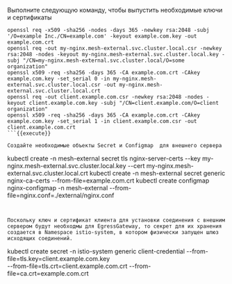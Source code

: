 Выполните следующую команду, чтобы выпустить необходимые ключи и сертификаты

```
openssl req -x509 -sha256 -nodes -days 365 -newkey rsa:2048 -subj '/O=example Inc./CN=example.com' -keyout example.com.key -out example.com.crt
openssl req -out my-nginx.mesh-external.svc.cluster.local.csr -newkey rsa:2048 -nodes -keyout my-nginx.mesh-external.svc.cluster.local.key -subj "/CN=my-nginx.mesh-external.svc.cluster.local/O=some organization"
openssl x509 -req -sha256 -days 365 -CA example.com.crt -CAkey example.com.key -set_serial 0 -in my-nginx.mesh-external.svc.cluster.local.csr -out my-nginx.mesh-external.svc.cluster.local.crt
openssl req -out client.example.com.csr -newkey rsa:2048 -nodes -keyout client.example.com.key -subj "/CN=client.example.com/O=client organization"
openssl x509 -req -sha256 -days 365 -CA example.com.crt -CAkey example.com.key -set_serial 1 -in client.example.com.csr -out client.example.com.crt
```{{execute}}

Создайте необходимые объекты Secret и Configmap  для внешнего сервера

```
kubectl create -n mesh-external secret tls nginx-server-certs --key my-nginx.mesh-external.svc.cluster.local.key --cert my-nginx.mesh-external.svc.cluster.local.crt
kubectl create -n mesh-external secret generic nginx-ca-certs --from-file=example.com.crt
kubectl create configmap nginx-configmap -n mesh-external --from-file=nginx.conf=./external/nginx.conf
```{{execute}}


Поскольку ключ и сертификат клиента для установки соединения с внешним сервером будут необходмы для EgressGateway, то секрет для их хранения создается в Namespace istio-system, в котором физически запущен шлюз исходящих соединений.

```
kubectl create secret -n istio-system generic client-credential --from-file=tls.key=client.example.com.key \
  --from-file=tls.crt=client.example.com.crt --from-file=ca.crt=example.com.crt
```{{execute}}

